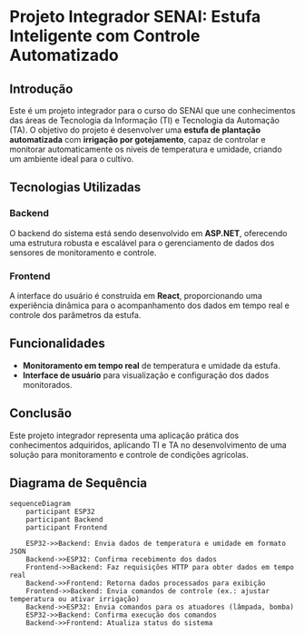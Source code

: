 # Projeto Integrador SENAI: Estufa Inteligente com Controle Automatizado

## Introdução
Este é um projeto integrador para o curso do SENAI que une conhecimentos das áreas de Tecnologia da Informação (TI) e Tecnologia da Automação (TA). O objetivo do projeto é desenvolver uma **estufa de plantação automatizada** com **irrigação por gotejamento**, capaz de controlar e monitorar automaticamente os níveis de temperatura e umidade, criando um ambiente ideal para o cultivo.

## Tecnologias Utilizadas

### Backend
O backend do sistema está sendo desenvolvido em **ASP.NET**, oferecendo uma estrutura robusta e escalável para o gerenciamento de dados dos sensores de monitoramento e controle.

### Frontend
A interface do usuário é construída em **React**, proporcionando uma experiência dinâmica para o acompanhamento dos dados em tempo real e controle dos parâmetros da estufa.

## Funcionalidades
- **Monitoramento em tempo real** de temperatura e umidade da estufa.
- **Interface de usuário** para visualização e configuração dos dados monitorados.

## Conclusão
Este projeto integrador representa uma aplicação prática dos conhecimentos adquiridos, aplicando TI e TA no desenvolvimento de uma solução para monitoramento e controle de condições agrícolas.


## Diagrama de Sequência

```mermaid
sequenceDiagram
    participant ESP32
    participant Backend
    participant Frontend

    ESP32->>Backend: Envia dados de temperatura e umidade em formato JSON
    Backend->>ESP32: Confirma recebimento dos dados
    Frontend->>Backend: Faz requisições HTTP para obter dados em tempo real
    Backend->>Frontend: Retorna dados processados para exibição
    Frontend->>Backend: Envia comandos de controle (ex.: ajustar temperatura ou ativar irrigação)
    Backend->>ESP32: Envia comandos para os atuadores (lâmpada, bomba)
    ESP32->>Backend: Confirma execução dos comandos
    Backend->>Frontend: Atualiza status do sistema

    